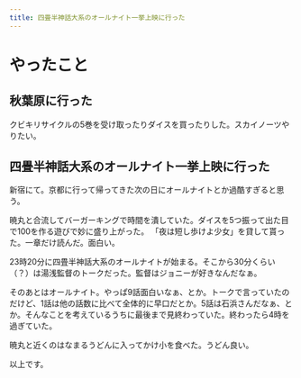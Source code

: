 ```yaml
---
title: 四畳半神話大系のオールナイト一挙上映に行った
---
```


# やったこと

## 秋葉原に行った

クビキリサイクルの5巻を受け取ったりダイスを買ったりした。スカイノーツやりたい。

## 四畳半神話大系のオールナイト一挙上映に行った

新宿にて。京都に行って帰ってきた次の日にオールナイトとか過酷すぎると思う。

暁丸と合流してバーガーキングで時間を潰していた。ダイスを5つ振って出た目で100を作る遊びで妙に盛り上がった。
「夜は短し歩けよ少女」を貸して貰った。一章だけ読んだ。面白い。

23時20分に四畳半神話大系のオールナイトが始まる。そこから30分くらい（？）は湯浅監督のトークだった。監督はジョニーが好きなんだなぁ。

そのあとはオールナイト。やっぱ9話面白いなぁ、とか。トークで言っていたのだけど、1話は他の話数に比べて全体的に早口だとか。5話は石浜さんだなぁ、とか。そんなことを考えているうちに最後まで見終わっていた。終わったら4時を過ぎていた。

暁丸と近くのはなまるうどんに入ってかけ小を食べた。うどん良い。

以上です。
